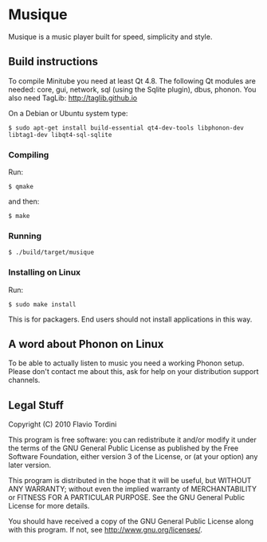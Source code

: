 # Musique
Musique is a music player built for speed, simplicity and style.

## Build instructions
To compile Minitube you need at least Qt 4.8. The following Qt modules are needed:
core, gui, network, sql (using the Sqlite plugin), dbus, phonon.
You also need TagLib: http://taglib.github.io

On a Debian or Ubuntu system type:

	$ sudo apt-get install build-essential qt4-dev-tools libphonon-dev libtag1-dev libqt4-sql-sqlite

### Compiling
Run:

    $ qmake

and then:

    $ make

### Running

	$ ./build/target/musique

### Installing on Linux
Run:
    
    $ sudo make install

This is for packagers. End users should not install applications in this way.

## A word about Phonon on Linux
To be able to actually listen to music you need a working Phonon setup.
Please don't contact me about this, ask for help on your distribution support channels.

## Legal Stuff
Copyright (C) 2010 Flavio Tordini

This program is free software: you can redistribute it and/or modify
it under the terms of the GNU General Public License as published by
the Free Software Foundation, either version 3 of the License, or
(at your option) any later version.

This program is distributed in the hope that it will be useful,
but WITHOUT ANY WARRANTY; without even the implied warranty of
MERCHANTABILITY or FITNESS FOR A PARTICULAR PURPOSE.  See the
GNU General Public License for more details.

You should have received a copy of the GNU General Public License
along with this program.  If not, see <http://www.gnu.org/licenses/>.
